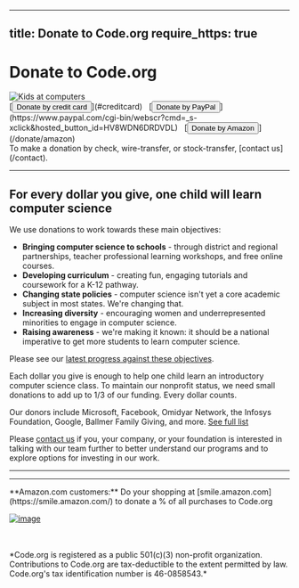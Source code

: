 <script src="https://cdn.optimizely.com/js/400912536.js"></script>

---
title: Donate to Code.org
require_https: true
---

# Donate to Code.org

<img src="/images/fit-800/donate-wide.jpg" alt="Kids at computers"/>

<br/>
[<button>Donate by credit card</button>](#creditcard) &nbsp;  [<button>Donate by PayPal</button>](https://www.paypal.com/cgi-bin/webscr?cmd=_s-xclick&hosted_button_id=HV8WDN6DRDVDL) &nbsp;  [<button>Donate by Amazon</button>](/donate/amazon)


<br/>
To make a donation by check, wire-transfer, or stock-transfer, [contact us](/contact).

<hr/>

## For every dollar you give, one child will learn computer science

We use donations to work towards these main objectives:

- **Bringing computer science to schools** - through district and regional partnerships, teacher professional learning workshops, and free online courses.
- **Developing curriculum** - creating fun, engaging tutorials and coursework for a K-12 pathway.
- **Changing state policies** - computer science isn't yet a core academic subject in most states. We're changing that.
- **Increasing diversity** - encouraging women and underrepresented minorities to engage in computer science.
- **Raising awareness** - we're making it known: it should be a national imperative to get more students to learn computer science.

Please see our [latest progress against these objectives](/about).

Each dollar you give is enough to help one child learn an introductory computer science class. To maintain our nonprofit status, we need small donations to add up to 1/3 of our funding. Every dollar counts.


Our donors include Microsoft, Facebook, Omidyar Network, the Infosys Foundation, Google, Ballmer Family Giving, and more. [See full list](/about/donors)

Please [contact us](/contact) if you, your company, or your foundation is interested in talking with our team further to better understand our programs and to explore options for investing in our work.

<hr/>
<a id="creditcard"></a>

<div style="width:450px">
<script type="text/javascript" src="https://secure.jotform.us/jsform/40637061509149"></script>
</div>

<hr/>
**Amazon.com customers:**
Do your shopping at [smile.amazon.com](https://smile.amazon.com/) to donate a % of all purchases to Code.org

[![image](/images/guidestar.png)](http://www.guidestar.org/organizations/46-0858543/code-org.aspx)

<br />
<br />
*Code.org is registered as a public 501(c)(3) non-profit organization.
Contributions to Code.org are tax-deductible to the extent permitted by law.
Code.org's tax identification number is 46-0858543.*
